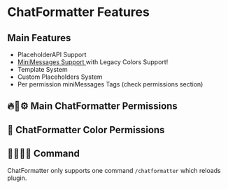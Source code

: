 <script setup>
    import ColorTable from '../components/chatformatter/ColorTable.vue';
    import PermissionsTable from '../components/chatformatter/PermissionsTable.vue';
</script>
# ChatFormatter Features

## Main Features
- PlaceholderAPI Support
- [MiniMessages Support ](https://docs.advntr.dev/minimessage/format.html) with Legacy Colors Support!
- Template System
- Custom Placeholders System
- Per permission miniMessages Tags (check permissions section)

## 🔥💬⚙️ Main ChatFormatter Permissions

<PermissionsTable/>

## 🎨 ChatFormatter Color Permissions

<ColorTable/>

## 🤖👨‍💻💬 Command

ChatFormatter only supports one command `/chatformatter` which reloads plugin.